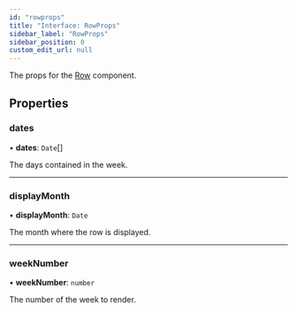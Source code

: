 ```yaml
---
id: "rowprops"
title: "Interface: RowProps"
sidebar_label: "RowProps"
sidebar_position: 0
custom_edit_url: null
---
```


The props for the [Row](../functions/row.md) component.

## Properties

### dates

• **dates**: `Date`[]

The days contained in the week.

___

### displayMonth

• **displayMonth**: `Date`

The month where the row is displayed.

___

### weekNumber

• **weekNumber**: `number`

The number of the week to render.

